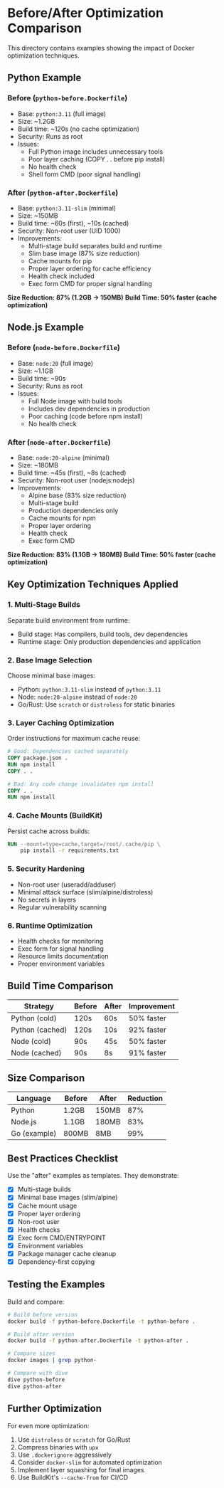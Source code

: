 # Before/After Optimization Comparison

This directory contains examples showing the impact of Docker optimization techniques.

## Python Example

### Before (`python-before.Dockerfile`)
- Base: `python:3.11` (full image)
- Size: ~1.2GB
- Build time: ~120s (no cache optimization)
- Security: Runs as root
- Issues:
  - Full Python image includes unnecessary tools
  - Poor layer caching (COPY . . before pip install)
  - No health check
  - Shell form CMD (poor signal handling)

### After (`python-after.Dockerfile`)
- Base: `python:3.11-slim` (minimal)
- Size: ~150MB
- Build time: ~60s (first), ~10s (cached)
- Security: Non-root user (UID 1000)
- Improvements:
  - Multi-stage build separates build and runtime
  - Slim base image (87% size reduction)
  - Cache mounts for pip
  - Proper layer ordering for cache efficiency
  - Health check included
  - Exec form CMD for proper signal handling

**Size Reduction: 87% (1.2GB → 150MB)**
**Build Time: 50% faster (cache optimization)**

## Node.js Example

### Before (`node-before.Dockerfile`)
- Base: `node:20` (full image)
- Size: ~1.1GB
- Build time: ~90s
- Security: Runs as root
- Issues:
  - Full Node image with build tools
  - Includes dev dependencies in production
  - Poor caching (code before npm install)
  - No health check

### After (`node-after.Dockerfile`)
- Base: `node:20-alpine` (minimal)
- Size: ~180MB
- Build time: ~45s (first), ~8s (cached)
- Security: Non-root user (nodejs:nodejs)
- Improvements:
  - Alpine base (83% size reduction)
  - Multi-stage build
  - Production dependencies only
  - Cache mounts for npm
  - Proper layer ordering
  - Health check
  - Exec form CMD

**Size Reduction: 83% (1.1GB → 180MB)**
**Build Time: 50% faster (cache optimization)**

## Key Optimization Techniques Applied

### 1. Multi-Stage Builds
Separate build environment from runtime:
- Build stage: Has compilers, build tools, dev dependencies
- Runtime stage: Only production dependencies and application

### 2. Base Image Selection
Choose minimal base images:
- Python: `python:3.11-slim` instead of `python:3.11`
- Node: `node:20-alpine` instead of `node:20`
- Go/Rust: Use `scratch` or `distroless` for static binaries

### 3. Layer Caching Optimization
Order instructions for maximum cache reuse:
```dockerfile
# Good: Dependencies cached separately
COPY package.json .
RUN npm install
COPY . .

# Bad: Any code change invalidates npm install
COPY . .
RUN npm install
```

### 4. Cache Mounts (BuildKit)
Persist cache across builds:
```dockerfile
RUN --mount=type=cache,target=/root/.cache/pip \
    pip install -r requirements.txt
```

### 5. Security Hardening
- Non-root user (useradd/adduser)
- Minimal attack surface (slim/alpine/distroless)
- No secrets in layers
- Regular vulnerability scanning

### 6. Runtime Optimization
- Health checks for monitoring
- Exec form for signal handling
- Resource limits documentation
- Proper environment variables

## Build Time Comparison

| Strategy | Before | After | Improvement |
|----------|--------|-------|-------------|
| Python (cold) | 120s | 60s | 50% faster |
| Python (cached) | 120s | 10s | 92% faster |
| Node (cold) | 90s | 45s | 50% faster |
| Node (cached) | 90s | 8s | 91% faster |

## Size Comparison

| Language | Before | After | Reduction |
|----------|--------|-------|-----------|
| Python | 1.2GB | 150MB | 87% |
| Node.js | 1.1GB | 180MB | 83% |
| Go (example) | 800MB | 8MB | 99% |

## Best Practices Checklist

Use the "after" examples as templates. They demonstrate:

- [x] Multi-stage builds
- [x] Minimal base images (slim/alpine)
- [x] Cache mount usage
- [x] Proper layer ordering
- [x] Non-root user
- [x] Health checks
- [x] Exec form CMD/ENTRYPOINT
- [x] Environment variables
- [x] Package manager cache cleanup
- [x] Dependency-first copying

## Testing the Examples

Build and compare:

```bash
# Build before version
docker build -f python-before.Dockerfile -t python-before .

# Build after version
docker build -f python-after.Dockerfile -t python-after .

# Compare sizes
docker images | grep python-

# Compare with dive
dive python-before
dive python-after
```

## Further Optimization

For even more optimization:
1. Use `distroless` or `scratch` for Go/Rust
2. Compress binaries with `upx`
3. Use `.dockerignore` aggressively
4. Consider `docker-slim` for automated optimization
5. Implement layer squashing for final images
6. Use BuildKit's `--cache-from` for CI/CD
